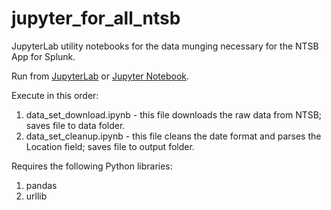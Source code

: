 # jupyter_for_all_ntsb
JupyterLab utility notebooks for the data munging necessary for the NTSB App for Splunk.

Run from [JupyterLab](https://jupyter.org/) or [Jupyter Notebook](https://jupyter.org/). 

Execute in this order:
1. data_set_download.ipynb - this file downloads the raw data from NTSB; saves file to data folder.
2. data_set_cleanup.ipynb - this file cleans the date format and parses the Location field; saves file to output folder.

Requires the following Python libraries:
1. pandas
2. urllib